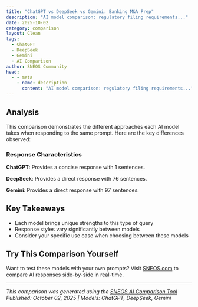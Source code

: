 ```yaml
---
title: "ChatGPT vs DeepSeek vs Gemini: Banking M&A Prep"
description: "AI model comparison: regulatory filing requirements..."
date: 2025-10-02
category: comparison
layout: Clean
tags:
  - ChatGPT
  - DeepSeek
  - Gemini
  - AI Comparison
author: SNEOS Community
head:
  - - meta
    - name: description
      content: "AI model comparison: regulatory filing requirements..."
---
```


<ChatComparison
  title="ChatGPT vs DeepSeek vs Gemini: Banking M&amp;A Prep"
  prompt="regulatory filing requirements"
  :responses='{
    "ChatGPT": "Error calling OpenAI API.",
    "DeepSeek": "Of course. This is a fundamental concept in business and finance. Here is a comprehensive breakdown of regulatory filing requirements, covering what they are, who they apply to, common types, and why they are critical.\n\n### What Are Regulatory Filing Requirements?\n\nRegulatory filing requirements are legally mandated submissions of specific documents, forms, and reports to a government agency. These filings provide transparency, ensure compliance with laws, and protect various stakeholders, including investors, consumers, and the public.\n\nThe specific requirements depend entirely on the **type of entity** (public company, private company, non-profit), its **location** (federal, state, local, international), and its **industry** (financial services, healthcare, environmental, etc.).\n\n---\n\n### Key Regulatory Agencies and Their Filings (U.S. Focus)\n\n#### 1. For Public Companies (Securities and Exchange Commission - SEC)\n\nPublic companies in the U.S. are subject to extensive and continuous filing requirements with the SEC.\n\n*   **Initial Registration:**\n    *   **Form S-1:** The initial registration statement for a new public offering of securities (an IPO). It includes a detailed prospectus with business and financial information.\n*   **Ongoing/Periodic Disclosures:**\n    *   **Form 10-K:** The comprehensive annual report. It includes audited financial statements, a detailed business description, risk factors, management discussion and analysis (MD\u0026A), and information about executives and directors.\n    *   **Form 10-Q:** A less detailed quarterly report with unaudited financial statements and an update on the company\u0027s financial condition.\n    *   **Form 8-K:** The \u0022current report\u0022 filed to announce major events that shareholders should know about, such as acquisitions, disposals, CEO changes, bankruptcy, or changes in auditors.\n*   **Ownership and Transaction Disclosures:**\n    *   **Forms 3, 4, and 5:** Filed by company insiders (officers, directors, major shareholders) to report their ownership and transactions in the company\u0027s stock.\n    *   **Schedule 13D/G:** Filed by any person or group that acquires more than 5% of a company\u0027s stock to disclose their holdings and intentions.\n*   **Proxy Statements (DEF 14A):** Filed before shareholder meetings to provide information on matters to be voted on, such as executive compensation (the \u0022Say-on-Pay\u0022 vote) and director elections.\n\n#### 2. For All Businesses (Federal \u0026 State)\n\n*   **Internal Revenue Service (IRS):**\n    *   **Form 1120 (C-Corp), 1120-S (S-Corp), 1065 (Partnership), 1040 (Schedule C for Sole Proprietorship):** Annual income tax returns.\n    *   **Form 941:** Quarterly payroll tax return.\n    *   **Form 1099 Series:** Reports various types of income paid to non-employees.\n*   **State-Level Filings:**\n    *   **Formation/Incorporation Documents:** Articles of Incorporation (for corporations) or Articles of Organization (for LLCs).\n    *   **Annual Reports/Biennial Statements:** Filed with the Secretary of State to keep the business in \u0022good standing.\u0022 Often requires paying a fee.\n    *   **State Tax Filings:** For sales tax, state income tax, and unemployment insurance.\n*   **Department of Labor (DOL):**\n    *   **Form 5500:** Required for employee benefit plans (like 401(k)s).\n*   **Bureau of Economic Analysis (BEA):**\n    *   **BE-10/12:** Benchmark and sample surveys for U.S. businesses with foreign direct investment.\n\n#### 3. For Specific Industries\n\n*   **Financial Services (Banking, Lending, Investments):**\n    *   **Agencies:** FDIC, OCC, Federal Reserve, FINRA, CFPB.\n    *   **Filings:** Call Reports (for banks), anti-money laundering (AML) reports, capital requirement disclosures.\n*   **Healthcare (Providers, Insurers, Pharma):**\n    *   **Agencies:** FDA, CMS (Centers for Medicare \u0026 Medicaid Services), HHS (Health and Human Services).\n    *   **Filings:** New drug applications (NDAs), clinical trial results (ClinicalTrials.gov), HIPAA compliance reports, Medicare cost reports.\n*   **Environmental (Manufacturing, Energy, Transportation):**\n    *   **Agencies:** EPA (Environmental Protection Agency).\n    *   **Filings:** Toxic Release Inventory (TRI) reports, greenhouse gas emissions reports, permit applications.\n*   **Consumer Products \u0026 Safety:**\n    *   **Agency:** CPSC (Consumer Product Safety Commission).\n    *   **Filings:** Reports on product defects or violations of safety standards.\n\n---\n\n### Consequences of Non-Compliance\n\nFailing to meet filing requirements can have severe consequences:\n\n*   **Financial Penalties and Fines:** Agencies can impose significant daily or per-violation fines.\n*   **Legal Action \u0026 Lawsuits:** Can lead to civil or criminal charges against the company and its officers.\n*   **Loss of Good Standing:** The state can administratively dissolve a company or revoke its right to do business.\n*   **Reputational Damage:** Loss of trust from investors, customers, and partners.\n*   **Trading Halts or Delisting:** For public companies, the SEC or stock exchange can halt trading or delist the company\u0027s stock.\n*   **Inability to Raise Capital:** Non-compliant companies may be barred from accessing public markets.\n\n---\n\n### Best Practices for Management\n\n1.  **Create a Compliance Calendar:** Maintain a master calendar with all filing deadlines (SEC, IRS, State, etc.).\n2.  **Assign Responsibility:** Designate a team (e.g., Legal, Finance, Compliance) to own the filing process.\n3.  **Stay Informed:** Laws and regulations change. Subscribe to updates from relevant agencies and use legal counsel.\n4.  **Implement Internal Controls:** Have strong processes for data collection and financial reporting to ensure accuracy.\n5.  **Use Technology:** Leverage specialized software for SEC filing (like Workiva, Toppan Merrill), entity management, and tax compliance.\n6.  **Consult Experts:** Work with lawyers, accountants, and compliance consultants who specialize in your industry and jurisdiction.\n\n### International Considerations\n\nFor multinational corporations, the complexity multiplies. Key international frameworks include:\n\n*   **ESG (Environmental, Social, Governance):** Mandatory reporting is becoming law in the EU (CSRD), UK, and other jurisdictions.\n*   **IFRS (International Financial Reporting Standards):** Required for public companies in over 140 countries, unlike the U.S. GAAP.\n*   **GDPR (General Data Protection Regulation - EU):** Requires specific filings and notifications in the event of a data breach.\n*   **Local Jurisdictions:** Every country has its own securities regulator, tax authority, and industry-specific agencies with unique filing rules.\n\nIn summary, regulatory filing is a non-negotiable cost of doing business. A proactive and organized approach is essential to avoid penalties, maintain corporate legitimacy, and build stakeholder trust.",
    "Gemini": "Okay, let\u0027s break down regulatory filing requirements.  This is a broad topic, as \u0022regulatory filing requirements\u0022 can apply to many different areas and industries. To give you the most helpful information, I\u0027ll outline the general principles and then provide some examples.\n\n**I.  General Principles of Regulatory Filing Requirements:**\n\n*   **Purpose:** Regulatory filings exist to ensure transparency, protect consumers and investors, maintain market integrity, and enforce compliance with laws and regulations. They provide information to regulatory bodies who oversee different industries and activities.\n\n*   **Triggers:** Filing requirements are triggered by specific events, activities, or conditions. These can include:\n    *   **Forming a business:**  Creating a corporation, LLC, or other legal entity.\n    *   **Engaging in a regulated industry:**  Operating in sectors like finance, healthcare, energy, or telecommunications.\n    *   **Reaching certain thresholds:**  Exceeding revenue limits, asset values, or transaction volumes.\n    *   **Making material changes:** Significant changes to a business\u0027s operations, structure, or financial condition.\n    *   **Specific transactions:** Mergers, acquisitions, securities offerings, or large financial transactions.\n    *   **Reporting certain events:** Incidents like data breaches, environmental spills, or workplace accidents.\n\n*   **Regulatory Bodies:**  The specific agency or organization you need to file with depends on the nature of your activity and location.  Some common examples include:\n    *   **Securities and Exchange Commission (SEC):** Oversees securities markets in the U.S.\n    *   **Internal Revenue Service (IRS):** Collects taxes and enforces tax laws in the U.S.\n    *   **Environmental Protection Agency (EPA):** Enforces environmental regulations in the U.S.\n    *   **Food and Drug Administration (FDA):** Regulates food, drugs, and medical devices in the U.S.\n    *   **State-level agencies:** Each U.S. state has its own agencies for business registration, environmental protection, and other areas.\n    *   **International Organizations:** For businesses operating globally, international organizations such as the International Organization for Standardization (ISO) may have relevant requirements.\n\n*   **Common Elements of Filing Requirements:**\n    *   **Forms:** Regulatory agencies provide specific forms that must be completed.\n    *   **Supporting Documentation:** You\u0027ll often need to provide documentation to back up the information on the forms (e.g., financial statements, contracts, permits).\n    *   **Deadlines:**  Filings have strict deadlines, often with penalties for late or incomplete submissions.\n    *   **Accuracy and Completeness:** It\u0027s critical to ensure the information you provide is accurate and complete. Misleading or false information can result in fines, legal action, or other penalties.\n    *   **Recordkeeping:** Maintain accurate records of all filings and supporting documentation.\n\n*   **Consequences of Non-Compliance:**\n    *   **Fines and Penalties:** Monetary penalties for late or inaccurate filings.\n    *   **Legal Action:** Lawsuits or enforcement actions by regulatory agencies.\n    *   **Reputational Damage:** Negative publicity can damage a company\u0027s reputation.\n    *   **Loss of Licenses or Permits:**  Revocation of licenses or permits required to operate.\n    *   **Criminal Charges:** In severe cases, individuals can face criminal charges.\n\n**II. Examples of Regulatory Filing Requirements (By Area):**\n\nTo illustrate the concept better, let\u0027s consider examples from different areas:\n\n*   **Securities Regulation (e.g., Public Companies):**\n    *   **10-K:** Annual report providing a comprehensive overview of a company\u0027s business and financial performance (filed with the SEC).\n    *   **10-Q:** Quarterly report updating the company\u0027s financial information (filed with the SEC).\n    *   **8-K:** Report of significant events (e.g., mergers, acquisitions, changes in management) (filed with the SEC).\n    *   **Proxy Statements:** Documents provided to shareholders before a shareholder meeting to solicit votes.\n    *   **Registration Statements:**  Required when a company issues new securities to the public.\n    *   **Forms 3, 4, and 5:** Filed by company insiders (officers, directors, and large shareholders) to report transactions in the company\u0027s stock.\n\n*   **Tax Regulation:**\n    *   **Form 1040:** Individual income tax return (filed with the IRS).\n    *   **Form 1120:** Corporate income tax return (filed with the IRS).\n    *   **Form 941:** Employer\u0027s Quarterly Federal Tax Return (filed with the IRS).\n    *   **State Income Tax Returns:** Filed with the appropriate state revenue agency.\n    *   **Sales Tax Returns:** Filed with the state revenue agency to report and remit sales taxes collected.\n\n*   **Environmental Regulation:**\n    *   **Air Emission Permits:** Required for facilities that release pollutants into the air (regulated by the EPA or state agencies).\n    *   **Water Discharge Permits (NPDES):** Required for facilities that discharge wastewater into waterways (regulated by the EPA or state agencies).\n    *   **Hazardous Waste Manifests:** Track the transportation of hazardous waste from generator to disposal facility (regulated by the EPA or state agencies).\n    *   **Tier II Reports:** Reporting of hazardous chemicals stored on site above certain threshold quantities.\n\n*   **Healthcare Regulation:**\n    *   **HIPAA Compliance:** Healthcare providers and related businesses must comply with HIPAA regulations regarding patient privacy and security. This includes filing breach notifications when protected health information is compromised.\n    *   **Medicare/Medicaid Reporting:** Providers billing Medicare or Medicaid must file cost reports and other documentation.\n    *   **FDA Reporting:** Manufacturers of drugs and medical devices must report adverse events to the FDA.\n\n*   **Banking and Finance:**\n    *   **Currency Transaction Reports (CTRs):** Banks must file CTRs for transactions over $10,000 to help prevent money laundering (filed with FinCEN).\n    *   **Suspicious Activity Reports (SARs):** Banks must file SARs if they suspect criminal activity (filed with FinCEN).\n    *   **Call Reports:** Banks must file quarterly reports with their regulator (e.g., the FDIC) detailing their financial condition.\n\n*   **Labor and Employment:**\n    *   **Form I-9:**  Used to verify the identity and employment authorization of individuals hired for employment in the United States.\n    *   **EEO-1 Report:**  Annual report required for companies with 100 or more employees, providing demographic data on their workforce.\n    *   **OSHA Reporting:**  Reporting of workplace injuries and illnesses to the Occupational Safety and Health Administration.\n\n**III. Key Considerations:**\n\n*   **Specific Industry:**  Filing requirements vary greatly depending on the industry.  Start by identifying the industry your business operates in.\n*   **Business Size:**  Smaller businesses may have fewer filing requirements than larger ones.\n*   **Legal Counsel:**  It\u0027s highly recommended to consult with legal counsel to ensure you understand and comply with all applicable filing requirements.\n*   **Compliance Software:**  Consider using compliance software to help manage deadlines and track filings.\n*   **Changes in Regulations:**  Regulatory requirements can change frequently. Stay informed of updates and amendments.\n*   **Jurisdiction:**  Requirements differ depending on the jurisdiction (federal, state, local, international).\n\n**IV. How to Determine Your Specific Requirements:**\n\n1.  **Identify your industry:** Determine the specific industry or industries your business operates in.\n2.  **Identify relevant regulatory bodies:** Research the regulatory bodies that oversee your industry at the federal, state, and local levels.\n3.  **Review regulations:**  Carefully review the regulations issued by these regulatory bodies. Many agencies have websites with detailed information about their requirements.\n4.  **Consult with experts:**  Talk to legal counsel, accountants, or industry-specific consultants who can provide guidance on compliance.\n5.  **Stay updated:**  Subscribe to newsletters, attend industry conferences, and monitor regulatory websites to stay informed of changes.\n\nIn summary, regulatory filing requirements are a critical aspect of doing business.  Understanding your obligations, staying organized, and seeking professional advice are essential for ensuring compliance and avoiding potential penalties. Remember to tailor your approach based on your specific industry, location, and business activities. If you can provide more specifics about your situation, I can offer more tailored advice. Good luck!\n"
  }'
  published-date="13:51"
/>

## Analysis

This comparison demonstrates the different approaches each AI model takes when responding to the same prompt. Here are the key differences observed:

### Response Characteristics

**ChatGPT**: Provides a concise response with 1 sentences. 

**DeepSeek**: Provides a direct response with 76 sentences. 

**Gemini**: Provides a direct response with 97 sentences. 

## Key Takeaways

- Each model brings unique strengths to this type of query
- Response styles vary significantly between models
- Consider your specific use case when choosing between these models

## Try This Comparison Yourself

Want to test these models with your own prompts? Visit [SNEOS.com](https://sneos.com) to compare AI responses side-by-side in real-time.

---

*This comparison was generated using the [SNEOS AI Comparison Tool](https://sneos.com)*
*Published: October 02, 2025 | Models: ChatGPT, DeepSeek, Gemini*
